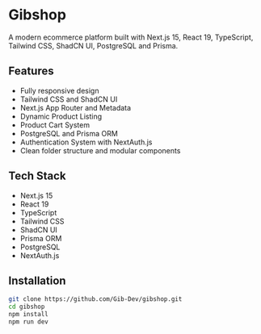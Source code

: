 # Gibshop

A modern ecommerce platform built with Next.js 15, React 19, TypeScript, Tailwind CSS, ShadCN UI, PostgreSQL and Prisma.

## Features

- Fully responsive design
- Tailwind CSS and ShadCN UI
- Next.js App Router and Metadata
- Dynamic Product Listing
- Product Cart System
- PostgreSQL and Prisma ORM
- Authentication System with NextAuth.js
- Clean folder structure and modular components

## Tech Stack

- Next.js 15
- React 19
- TypeScript
- Tailwind CSS
- ShadCN UI
- Prisma ORM
- PostgreSQL
- NextAuth.js

## Installation

```bash
git clone https://github.com/Gib-Dev/gibshop.git
cd gibshop
npm install
npm run dev
```
